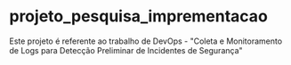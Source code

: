 # projeto_pesquisa_imprementacao
Este projeto é referente ao trabalho de DevOps - "Coleta e Monitoramento de Logs para Detecção Preliminar de Incidentes de Segurança"
